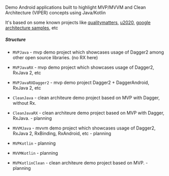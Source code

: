Demo Android applications built to highlight MVP/MVVM and Clean Architecture (VIPER) concepts using Java/Kotlin

It's based on some known projects like [qualitymatters](https://github.com/artem-zinnatullin/qualitymatters), [u2020](https://github.com/JakeWharton/u2020),
[google architecture samples](https://github.com/googlesamples/android-architecture), etc

##### Structure
* `MVPJava` - mvp demo project which showcases usage of Dagger2 among other open source libraries. (no RX here)
* `MVPJavaRX`   - mvp demo project which showcases usage of Dagger2, RxJava 2, etc
* `MVPJavaRXDagger2`   - mvp demo project Dagger2 + DaggerAndroid, RxJava 2, etc
* `CleanJava` - clean architeure demo project based on MVP with Dagger, without Rx.

* `CleanJavaRX` - clean architeure demo project based on MVP with Dagger, RxJava. - planning
* `MVVMJava` - mvvm demo project which showcases usage of Dagger2, RxJava 2, RxBinding, RxAndroid, etc - planning
* `MVPKotlin` - planning
* `MVVMKotlin` - planning
* `MVPKotlinClean` - clean architeure demo project based on MVP. - planning

